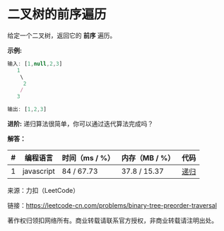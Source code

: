 # 二叉树的前序遍历

给定一个二叉树，返回它的 **前序** 遍历。

**示例:**

``` javascript
输入: [1,null,2,3]  
   1
    \
     2
    /
   3

输出: [1,2,3]
```

**进阶:** 递归算法很简单，你可以通过迭代算法完成吗？

**解答：**

**#**|**编程语言**|**时间（ms / %）**|**内存（MB / %）**|**代码**
--|--|--|--|--
1|javascript|84 / 67.73|37.8 / 15.37|[递归](./javascript/ac_v1.js)

来源：力扣（LeetCode）

链接：https://leetcode-cn.com/problems/binary-tree-preorder-traversal

著作权归领扣网络所有。商业转载请联系官方授权，非商业转载请注明出处。
